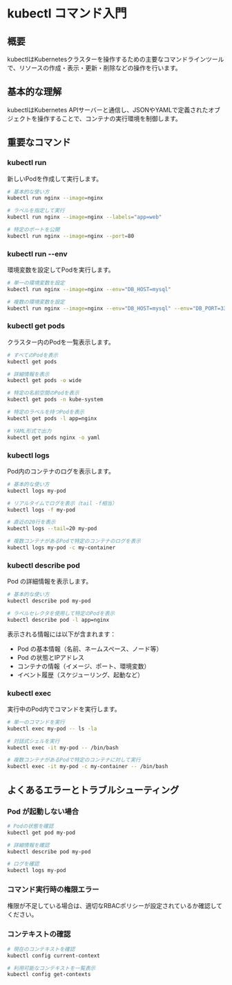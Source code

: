 # kubectl コマンド入門

## 概要
kubectlはKubernetesクラスターを操作するための主要なコマンドラインツールで、リソースの作成・表示・更新・削除などの操作を行います。

## 基本的な理解
kubectlはKubernetes APIサーバーと通信し、JSONやYAMLで定義されたオブジェクトを操作することで、コンテナの実行環境を制御します。

## 重要なコマンド

### kubectl run
新しいPodを作成して実行します。

```bash
# 基本的な使い方
kubectl run nginx --image=nginx

# ラベルを指定して実行
kubectl run nginx --image=nginx --labels="app=web"

# 特定のポートを公開
kubectl run nginx --image=nginx --port=80
```

### kubectl run --env
環境変数を設定してPodを実行します。

```bash
# 単一の環境変数を設定
kubectl run nginx --image=nginx --env="DB_HOST=mysql"

# 複数の環境変数を設定
kubectl run nginx --image=nginx --env="DB_HOST=mysql" --env="DB_PORT=3306"
```

### kubectl get pods
クラスター内のPodを一覧表示します。

```bash
# すべてのPodを表示
kubectl get pods

# 詳細情報を表示
kubectl get pods -o wide

# 特定の名前空間のPodを表示
kubectl get pods -n kube-system

# 特定のラベルを持つPodを表示
kubectl get pods -l app=nginx

# YAML形式で出力
kubectl get pods nginx -o yaml
```

### kubectl logs
Pod内のコンテナのログを表示します。

```bash
# 基本的な使い方
kubectl logs my-pod

# リアルタイムでログを表示（tail -f相当）
kubectl logs -f my-pod

# 直近の20行を表示
kubectl logs --tail=20 my-pod

# 複数コンテナがあるPodで特定のコンテナのログを表示
kubectl logs my-pod -c my-container
```

### kubectl describe pod
Pod の詳細情報を表示します。

```bash
# 基本的な使い方
kubectl describe pod my-pod

# ラベルセレクタを使用して特定のPodを表示
kubectl describe pod -l app=nginx
```

表示される情報には以下が含まれます：
- Pod の基本情報（名前、ネームスペース、ノード等）
- Pod の状態とIPアドレス
- コンテナの情報（イメージ、ポート、環境変数）
- イベント履歴（スケジューリング、起動など）

### kubectl exec
実行中のPod内でコマンドを実行します。

```bash
# 単一のコマンドを実行
kubectl exec my-pod -- ls -la

# 対話式シェルを実行
kubectl exec -it my-pod -- /bin/bash

# 複数コンテナがあるPodで特定のコンテナに対して実行
kubectl exec -it my-pod -c my-container -- /bin/bash
```

## よくあるエラーとトラブルシューティング

### Pod が起動しない場合
```bash
# Podの状態を確認
kubectl get pod my-pod

# 詳細情報を確認
kubectl describe pod my-pod

# ログを確認
kubectl logs my-pod
```

### コマンド実行時の権限エラー
権限が不足している場合は、適切なRBACポリシーが設定されているか確認してください。

### コンテキストの確認
```bash
# 現在のコンテキストを確認
kubectl config current-context

# 利用可能なコンテキストを一覧表示
kubectl config get-contexts
```
